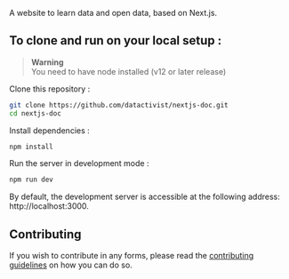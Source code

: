 A website to learn data and open data, based on Next.js.

## To clone and run on your local setup :

> **Warning**  
> You need to have node installed (v12 or later release)

Clone this repository :

```bash
git clone https://github.com/datactivist/nextjs-doc.git
cd nextjs-doc
```

Install dependencies :

```bash
npm install
```

Run the server in development mode :

```bash
npm run dev
```

By default, the development server is accessible at the following address: http://localhost:3000.

## Contributing

If you wish to contribute in any forms, please read the [contributing guidelines](/CONTRIBUTING.md) on how you can do so.
